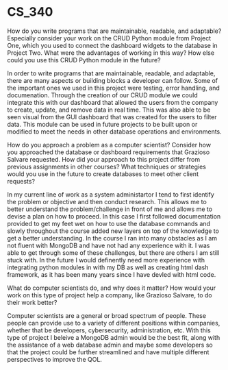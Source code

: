# CS_340

How do you write programs that are maintainable, readable, and adaptable? Especially consider your work on the CRUD Python module from Project One, which you used to connect the dashboard widgets to the database in Project Two. What were the advantages of working in this way? How else could you use this CRUD Python module in the future?

In order to write programs that are maintainable, readable, and adaptable, there are many aspects or building blocks a developer can follow. Some of the important ones we used in this project were testing, error handling, and documenation. Through the creation of our CRUD module we could integrate this with our dashboard that allowed the users from the company to create, update, and remove data in real time. This was also able to be seen visual from the GUI dashboard that was created for the users to filter data. This module can be used in future projects to be built upon or modified to meet the needs in other database operations and environments.

How do you approach a problem as a computer scientist? Consider how you approached the database or dashboard requirements that Grazioso Salvare requested. How did your approach to this project differ from previous assignments in other courses? What techniques or strategies would you use in the future to create databases to meet other client requests?

In my current line of work as a system administartor I tend to first identify the problem or objective and then conduct research. This allows me to better understand the problem/challenge in front of me and allows me to devise a plan on how to proceed. In this case I first followed documentation provided to get my feet wet on how to use the database commands and slowly throughout the course added new layers on top of the knowledge to get a better understanding. In the course I ran into many obstacles as I am not fluent with MongoDB and have not had any experience with it. I was able to get through some of these challenges, but there are others I am still stuck with. In the future I would definently need more experience with integrating python modules in with my DB as well as creating html dash framework, as it has been many years since I have devled with html code.


What do computer scientists do, and why does it matter? How would your work on this type of project help a company, like Grazioso Salvare, to do their work better?

Computer scientists are a general or broad spectrum of people. These people can provide use to a variety of different positions within companies, whether that be developers, cybersecurity, administration, etc.  With this type of project I beleive a MongoDB admin would be the best fit, along with the assistance of a web database admin and maybe some developers so that the project could be further streamlined and have multiple different perspectives to improve the QOL.

